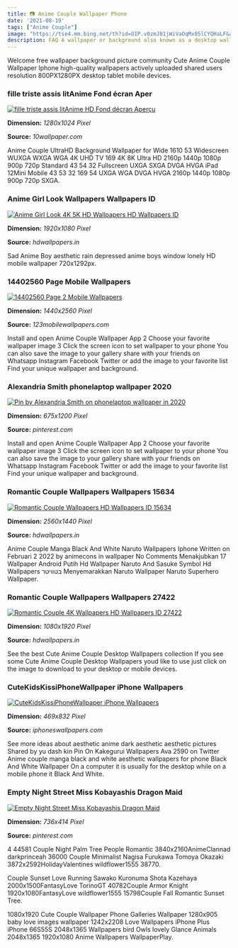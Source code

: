 ```yaml
---
title: 📷 Anime Couple Wallpaper Phone
date: '2021-08-19'
tags: ["Anime Couple"]
image: "https://tse4.mm.bing.net/th?id=OIP.v0zmJ81jWiVaOqMx05lCYQHaLF&amp;pid=15.1"
description: FAQ A wallpaper or background also known as a desktop wallpaper desktop background desktop picture or desktop image on computers is a digital image photo dra
---
```




Welcome free wallpaper background picture community Cute Anime Couple Wallpaper Iphone high-quality wallpapers actively uploaded shared users resolution 800PX1280PX desktop tablet mobile devices.



### fille triste assis litAnime Fond écran Aper 

[![fille triste assis litAnime HD Fond décran Aperçu ](https://www.10wallpaper.com/wallpaper/1280x1024/1309/girl_sadness_sitting_bed-Anime_HD_Wallpaper_1280x1024.jpg)](https://www.10wallpaper.com/wallpaper/1280x1024/1309/girl_sadness_sitting_bed-Anime_HD_Wallpaper_1280x1024.jpg)


**Dimension:** _1280x1024 Pixel_ 

**Source:** _10wallpaper.com_ 


Anime Couple UltraHD Background Wallpaper for Wide 1610 53 Widescreen WUXGA WXGA WGA 4K UHD TV 169 4K 8K Ultra HD 2160p 1440p 1080p 900p 720p Standard 43 54 32 Fullscreen UXGA SXGA DVGA HVGA iPad 12Mini Mobile 43 53 32 169 54 UXGA WGA DVGA HVGA 2160p 1440p 1080p 900p 720p SXGA.


### Anime Girl Look Wallpapers Wallpapers ID 

[![Anime Girl Look 4K 5K HD Wallpapers  HD Wallpapers  ID ](https://www.hdwallpapers.in/download/anime_girl_look_4k_5k_hd-1920x1080.jpg)](https://www.hdwallpapers.in/download/anime_girl_look_4k_5k_hd-1920x1080.jpg)


**Dimension:** _1920x1080 Pixel_ 

**Source:** _hdwallpapers.in_ 


Sad Anime Boy aesthetic rain depressed anime boys window lonely HD mobile wallpaper 720x1292px.


### 14402560 Page Mobile Wallpapers

[![14402560  Page 2  Mobile Wallpapers](http://www.123mobilewallpapers.com/wp-content/uploads/2015/10/dark_street_wallpaper.jpg)](http://www.123mobilewallpapers.com/wp-content/uploads/2015/10/dark_street_wallpaper.jpg)


**Dimension:** _1440x2560 Pixel_ 

**Source:** _123mobilewallpapers.com_ 


Install and open Anime Couple Wallpaper App 2 Choose your favorite wallpaper image 3 Click the screen icon to set wallpaper to your phone You can also save the image to your gallery share with your friends on Whatsapp Instagram Facebook Twitter or add the image to your favorite list Find your unique wallpaper and background.


###  Alexandria Smith phonelaptop wallpaper 2020 

[![Pin by Alexandria Smith on phonelaptop wallpaper in 2020 ](https://i.pinimg.com/736x/a4/e1/75/a4e1750e62bee9bc891252905b5e0b13.jpg)](https://i.pinimg.com/736x/a4/e1/75/a4e1750e62bee9bc891252905b5e0b13.jpg)


**Dimension:** _675x1200 Pixel_ 

**Source:** _pinterest.com_ 


Install and open Anime Couple Wallpaper App 2 Choose your favorite wallpaper image 3 Click the screen icon to set wallpaper to your phone You can also save the image to your gallery share with your friends on Whatsapp Instagram Facebook Twitter or add the image to your favorite list Find your unique wallpaper and background.


### Romantic Couple Wallpapers Wallpapers 15634

[![Romantic Couple Wallpapers  HD Wallpapers  ID 15634](https://www.hdwallpapers.in/download/romantic_couple-2560x1440.jpg)](https://www.hdwallpapers.in/download/romantic_couple-2560x1440.jpg)


**Dimension:** _2560x1440 Pixel_ 

**Source:** _hdwallpapers.in_ 


Anime Couple Manga Black And White Naruto Wallpapers Iphone Written on Februari 2 2022 by animecons in wallpaper No Comments Menakjubkan 17 Wallpaper Android Putih Hd Wallpaper Naruto And Sasuke Symbol Hd Wallpapers בטוויטר Menyemarakkan Naruto Wallpaper Naruto Superhero Wallpaper.


### Romantic Couple Wallpapers Wallpapers 27422

[![Romantic Couple 4K Wallpapers  HD Wallpapers  ID 27422](https://www.hdwallpapers.in/download/romantic_couple_4k-1080x1920.jpg)](https://www.hdwallpapers.in/download/romantic_couple_4k-1080x1920.jpg)


**Dimension:** _1080x1920 Pixel_ 

**Source:** _hdwallpapers.in_ 


See the best Cute Anime Couple Desktop Wallpapers collection If you see some Cute Anime Couple Desktop Wallpapers youd like to use just click on the image to download to your desktop or mobile devices.


### CuteKidsKissiPhoneWallpaper iPhone Wallpapers

[![CuteKidsKissiPhoneWallpaper  iPhone Wallpapers](https://iphoneswallpapers.com/wp-content/uploads/2017/11/Newly-Married-Couple-Loving-Sunset-iPhone-Wallpaper-iphoneswallpapers_com-469x832.jpg)](https://iphoneswallpapers.com/wp-content/uploads/2017/11/Newly-Married-Couple-Loving-Sunset-iPhone-Wallpaper-iphoneswallpapers_com-469x832.jpg)


**Dimension:** _469x832 Pixel_ 

**Source:** _iphoneswallpapers.com_ 


See more ideas about aesthetic anime dark aesthetic aesthetic pictures Shared by yu dash kin Pin On Kakegurui Wallpapers Ava 2590 on Twitter Anime couple manga black and white aesthetic wallpapers for phone Black And White Wallpaper On a computer it is usually for the desktop while on a mobile phone it Black And White.


### Empty Night Street Miss Kobayashis Dragon Maid 

[![Empty Night Street Miss Kobayashis Dragon Maid ](https://i.pinimg.com/736x/a6/da/94/a6da949c55be47e2bdae46d494a5d7a1.jpg)](https://i.pinimg.com/736x/a6/da/94/a6da949c55be47e2bdae46d494a5d7a1.jpg)


**Dimension:** _736x414 Pixel_ 

**Source:** _pinterest.com_ 



4 44581 Couple Night Palm Tree People Romantic 3840x2160AnimeClannad darkprinceah 36000 Couple Minimalist Nagisa Furukawa Tomoya Okazaki 3872x2592HolidayValentines wildflower1555 38770.


Couple Sunset Love Running Sawako Kuronuma Shota Kazehaya 2000x1500FantasyLove TorinoGT 40782Couple Armor Knight 1920x1080FantasyLove wildflower1555 15798Couple Fall Romantic Sunset Tree.


1080x1920 Cute Couple Wallpaper Phone Galleries Wallpaper 1280x905 baby love images wallpaper 1242x2208 Love Wallpapers iPhone Plus iPhone 66S55S 2048x1365 Wallpapers bird Owls lovely Glance Animals 2048x1365 1920x1080 Anime Wallpapers WallpaperPlay.




